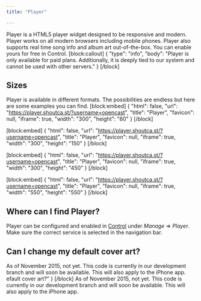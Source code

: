 ```yaml
---
title: "Player"

---
```

Player is a HTML5 player widget designed to be responsive and modern. Player works on all modern browsers including mobile phones. Player also supports real time song info and album art out-of-the-box. You can enable yours for free in Control.
[block:callout]
{
  "type": "info",
  "body": "Player is only available for paid plans. Additionally, it is deeply tied to our system and cannot be used with other servers."
}
[/block]


## Sizes

Player is available in different formats. The possibilities are endless but here are some examples you can find.
[block:embed]
{
  "html": false,
  "url": "https://player.shoutca.st/?username=opencast",
  "title": "Player",
  "favicon": null,
  "iframe": true,
  "width": "300",
  "height": "60"
}
[/block]

[block:embed]
{
  "html": false,
  "url": "https://player.shoutca.st/?username=opencast",
  "title": "Player",
  "favicon": null,
  "iframe": true,
  "width": "300",
  "height": "150"
}
[/block]

[block:embed]
{
  "html": false,
  "url": "https://player.shoutca.st/?username=opencast",
  "title": "Player",
  "favicon": null,
  "iframe": true,
  "width": "300",
  "height": "450"
}
[/block]

[block:embed]
{
  "html": false,
  "url": "https://player.shoutca.st/?username=opencast",
  "title": "Player",
  "favicon": null,
  "iframe": true,
  "width": "550",
  "height": "550"
}
[/block]


## Where can I find Player?

Player can be configured and enabled in [Control](doc:log-in) under *Manage* ⇒ *Player*. Make sure the correct service is selected in the navigation bar.

## Can I change my default cover art?

As of November 2015, not yet. This code is currently in our development branch and will soon be available. This will also apply to the iPhone app.
efault cover art?"
}
[/block]
As of November 2015, not yet. This code is currently in our development branch and will soon be available. This will also apply to the iPhone app.